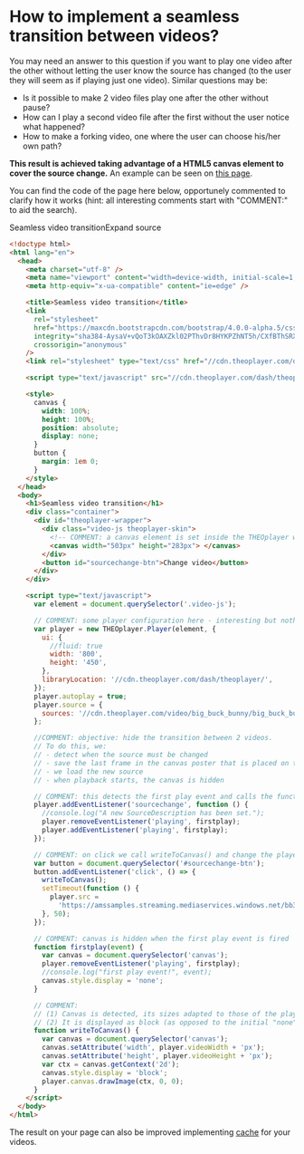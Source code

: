 # How to implement a seamless transition between videos?

You may need an answer to this question if you want to play one video after the other without letting the user know the source has changed (to the user they will seem as if playing just one video). Similar questions may be:

- Is it possible to make 2 video files play one after the other without pause?
- How can I play a second video file after the first without the user notice what happened?
- How to make a forking video, one where the user can choose his/her own path?

**This result is achieved taking advantage of a HTML5 canvas element to cover the source change.** An example can be seen on [this page](http://cdn.theoplayer.com/demos/confluence/seamless-video-transition.html).

You can find the code of the page here below, opportunely commented to clarify how it works (hint: all interesting comments start with "COMMENT:" to aid the search).

Seamless video transitionExpand source

```html
<!doctype html>
<html lang="en">
  <head>
    <meta charset="utf-8" />
    <meta name="viewport" content="width=device-width, initial-scale=1, shrink-to-fit=no" />
    <meta http-equiv="x-ua-compatible" content="ie=edge" />

    <title>Seamless video transition</title>
    <link
      rel="stylesheet"
      href="https://maxcdn.bootstrapcdn.com/bootstrap/4.0.0-alpha.5/css/bootstrap.min.css"
      integrity="sha384-AysaV+vQoT3kOAXZkl02PThvDr8HYKPZhNT5h/CXfBThSRXQ6jW5DO2ekP5ViFdi"
      crossorigin="anonymous"
    />
    <link rel="stylesheet" type="text/css" href="//cdn.theoplayer.com/dash/theoplayer/ui.css" />

    <script type="text/javascript" src="//cdn.theoplayer.com/dash/theoplayer/THEOplayer.js"></script>

    <style>
      canvas {
        width: 100%;
        height: 100%;
        position: absolute;
        display: none;
      }
      button {
        margin: 1em 0;
      }
    </style>
  </head>
  <body>
    <h1>Seamless video transition</h1>
    <div class="container">
      <div id="theoplayer-wrapper">
        <div class="video-js theoplayer-skin">
          <!-- COMMENT: a canvas element is set inside the THEOplayer wrapper. Initial sizes are set but will be reset when the canvas is called -->
          <canvas width="503px" height="283px"> </canvas>
        </div>
        <button id="sourcechange-btn">Change video</button>
      </div>
    </div>

    <script type="text/javascript">
      var element = document.querySelector('.video-js');

      // COMMENT: some player configuration here - interesting but nothing related to this example
      var player = new THEOplayer.Player(element, {
        ui: {
          //fluid: true
          width: '800',
          height: '450',
        },
        libraryLocation: '//cdn.theoplayer.com/dash/theoplayer/',
      });
      player.autoplay = true;
      player.source = {
        sources: '//cdn.theoplayer.com/video/big_buck_bunny/big_buck_bunny_metadata.m3u8',
      };

      //COMMENT: objective: hide the transition between 2 videos.
      // To do this, we:
      // - detect when the source must be changed
      // - save the last frame in the canvas poster that is placed on top of the player
      // - we load the new source
      // - when playback starts, the canvas is hidden

      // COMMENT: this detects the first play event and calls the function firstplay()
      player.addEventListener('sourcechange', function () {
        //console.log("A new SourceDescription has been set.");
        player.removeEventListener('playing', firstplay);
        player.addEventListener('playing', firstplay);
      });

      // COMMENT: on click we call writeToCanvas() and change the player source after a small delay (time is needed for the canvas content to be loaded)
      var button = document.querySelector('#sourcechange-btn');
      button.addEventListener('click', () => {
        writeToCanvas();
        setTimeout(function () {
          player.src =
            'https://amssamples.streaming.mediaservices.windows.net/bb34a723-f69a-4231-afba-dc850f9e3da8/ChildOfThe90s.ism/manifest(format=m3u8-aapl)';
        }, 50);
      });

      // COMMENT: canvas is hidden when the first play event is fired
      function firstplay(event) {
        var canvas = document.querySelector('canvas');
        player.removeEventListener('playing', firstplay);
        //console.log("first play event!", event);
        canvas.style.display = 'none';
      }

      // COMMENT:
      // (1) Canvas is detected, its sizes adapted to those of the player and it gets the last frame as content.
      // (2) It is displayed as block (as opposed to the initial "none")
      function writeToCanvas() {
        var canvas = document.querySelector('canvas');
        canvas.setAttribute('width', player.videoWidth + 'px');
        canvas.setAttribute('height', player.videoHeight + 'px');
        var ctx = canvas.getContext('2d');
        canvas.style.display = 'block';
        player.canvas.drawImage(ctx, 0, 0);
      }
    </script>
  </body>
</html>
```

The result on your page can also be improved implementing [cache](pathname:///theoplayer/v6/api-reference/web/interfaces/Cache.html) for your videos.
